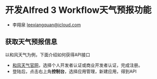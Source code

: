 # 开发Alfred 3 Workflow天气预报功能

- 李翔泉  leexiangquan@icloud.com

## 获取天气预报信息

以和风天气为例，下面介绍如何获得API接口

- [和风天气官网](https://www.heweather.com/)，选择个人开发者认证或商业开发者认证，完成注册。
- 登陆后，点击右上角**控制台**，选择应用管理，新建应用，得到API
